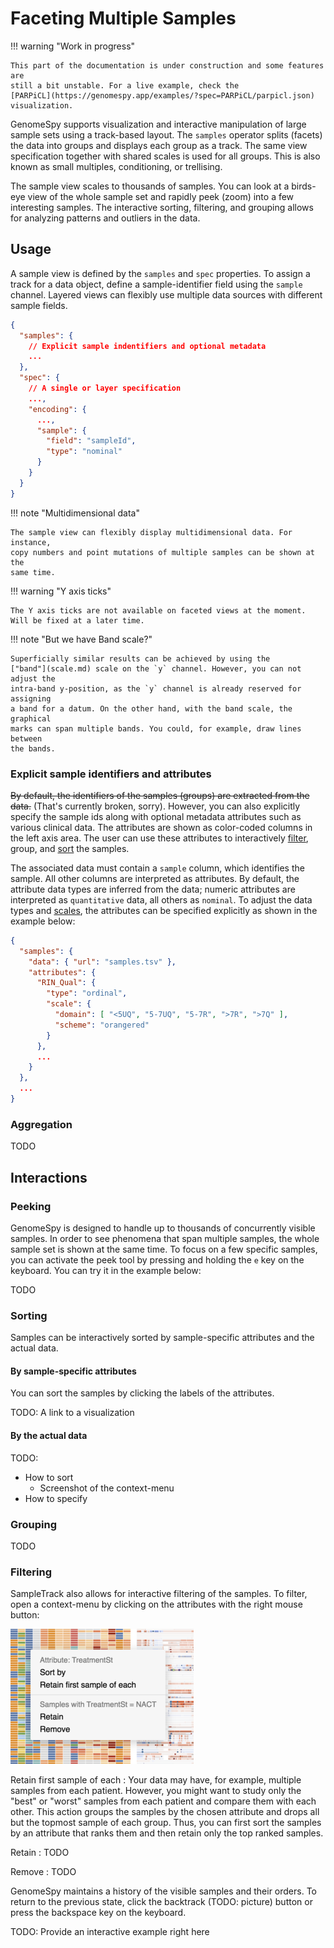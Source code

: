 # Faceting Multiple Samples

!!! warning "Work in progress"

    This part of the documentation is under construction and some features are
    still a bit unstable. For a live example, check the
    [PARPiCL](https://genomespy.app/examples/?spec=PARPiCL/parpicl.json)
    visualization.

GenomeSpy supports visualization and interactive manipulation of large sample
sets using a track-based layout. The `samples` operator splits (facets) the data
into groups and displays each group as a track. The same view specification
together with shared scales is used for all groups. This is also known as small
multiples, conditioning, or trellising.

The sample view scales to thousands of samples. You can look at a birds-eye view
of the whole sample set and rapidly peek (zoom) into a few interesting samples.
The interactive sorting, filtering, and grouping allows for analyzing patterns
and outliers in the data.

## Usage

A sample view is defined by the `samples` and `spec` properties. To assign a
track for a data object, define a sample-identifier field using the `sample`
channel. Layered views can flexibly use multiple data sources with different
sample fields.

```json
{
  "samples": {
    // Explicit sample indentifiers and optional metadata
    ...
  },
  "spec": {
    // A single or layer specification
    ...,
    "encoding": {
      ...,
      "sample": {
        "field": "sampleId",
        "type": "nominal"
      }
    }
  }
}
```

!!! note "Multidimensional data"

    The sample view can flexibly display multidimensional data. For instance,
    copy numbers and point mutations of multiple samples can be shown at the
    same time.

!!! warning "Y axis ticks"

    The Y axis ticks are not available on faceted views at the moment.
    Will be fixed at a later time.

!!! note "But we have Band scale?"

    Superficially similar results can be achieved by using the
    ["band"](scale.md) scale on the `y` channel. However, you can not adjust the
    intra-band y-position, as the `y` channel is already reserved for assigning
    a band for a datum. On the other hand, with the band scale, the graphical
    marks can span multiple bands. You could, for example, draw lines between
    the bands.

### Explicit sample identifiers and attributes

<del>By default, the identifiers of the samples (groups) are extracted from the
data.</del> (That's currently broken, sorry). However, you can also explicitly
specify the sample ids along with optional metadata attributes such as various
clinical data. The attributes are shown as color-coded columns in the left axis
area. The user can use these attributes to interactively [filter](#filtering),
group, and [sort](#sorting) the samples.

The associated data must contain a `sample` column, which identifies the sample.
All other columns are interpreted as attributes. By default, the attribute data
types are inferred from the data; numeric attributes are interpreted as
`quantitative` data, all others as `nominal`. To adjust the data types and
[scales](scale.md), the attributes can be specified explicitly as shown in the
example below:

```json
{
  "samples": {
    "data": { "url": "samples.tsv" },
    "attributes": {
      "RIN_Qual": {
        "type": "ordinal",
        "scale": {
          "domain": [ "<5UQ", "5-7UQ", "5-7R", ">7R", ">7Q" ],
          "scheme": "orangered"
        }
      },
      ...
    }
  },
  ...
}
```

### Aggregation

TODO

## Interactions

### Peeking

GenomeSpy is designed to handle up to thousands of concurrently visible samples.
In order to see phenomena that span multiple samples, the whole sample set is
shown at the same time. To focus on a few specific samples, you can activate the
peek tool by pressing and holding the `e` key on the keyboard. You can try it
in the example below:

TODO

<div style="display: none">

```json
{
  "data": {
    "sequence": {
      "start": 0,
      "stop": 1000
    }
  },

  "transform": [
    {
      "type": "formula",
      "expr": "'sample-' + floor(random() * 100)",
      "as": "sample"
    },
    {
      "type": "formula",
      "expr": "floor(random() * 20)",
      "as": "x"
    },
    {
      "type": "stack",
      "field": "x",
      "groupby": ["sample"],
      "offset": "normalize",
      "sort": { "field": "x" }
    }
  ],

  "mark": "rect",

  "encoding": {
    "sample": { "field": "sample", "type": "nominal" },
    "x": { "field": "y0", "type": "quantitative" },
    "x2": { "field": "y1", "type": "quantitative" },
    "color": { "field": "x", "type": "quantitative" }
  }
}
```

</div>

### Sorting

Samples can be interactively sorted by sample-specific attributes and the
actual data.

#### By sample-specific attributes

You can sort the samples by clicking the labels of the attributes.

TODO: A link to a visualization

#### By the actual data

TODO:

- How to sort
  - Screenshot of the context-menu
- How to specify

### Grouping

TODO

### Filtering

SampleTrack also allows for interactive filtering of the samples. To filter,
open a context-menu by clicking on the attributes with the right mouse
button:

![Sample context-menu](../img/sample-context-menu.png)

Retain first sample of each
: Your data may have, for example, multiple samples from each patient.
However, you might want to study only the "best" or "worst" samples
from each patient and compare them with each other. This action
groups the samples by the chosen attribute and drops all but the topmost
sample of each group. Thus, you can first sort the samples by an attribute
that ranks them and then retain only the top ranked
samples.

Retain
: TODO

Remove
: TODO

GenomeSpy maintains a history of the visible samples and their orders. To
return to the previous state, click the backtrack (TODO: picture) button or
press the backspace key on the keyboard.

TODO: Provide an interactive example right here
